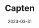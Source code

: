 ---
title: "Capten"
date: 2023-03-31
description: "Capten User Guide doc"
type : "docs"
version: "0.0"
draft: true
weight: 2
---